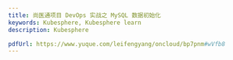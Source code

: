 ```yaml
---
title: 尚医通项目 DevOps 实战之 MySQL 数据初始化
keywords: Kubesphere, Kubesphere learn
description: Kubesphere

pdfUrl: https://www.yuque.com/leifengyang/oncloud/bp7pnm#wVfb8
---
```

